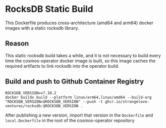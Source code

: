 # RocksDB Static Build

This Dockerfile produces cross-architecture (amd64 and arm64) docker images with a static rocksdb library.

## Reason

This static rocksdb build takes a while, and it is not necessary to build every time the cosmos-operator docker image is built, so this image caches the required artifacts to link rocksdb into the operator build.

## Build and push to Github Container Registry

```
ROCKSDB_VERSION=v7.10.2
docker buildx build --platform linux/arm64,linux/amd64 --build-arg "ROCKSDB_VERSION=$ROCKSDB_VERSION" --push -t ghcr.io/strangelove-ventures/rocksdb:$ROCKSDB_VERSION .
```

After publishing a new version, import that version in the `Dockerfile` and `local.Dockerfile` in the root of the cosmos-operator repository